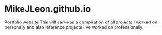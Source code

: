# MikeJLeon.github.io
Portfolio website
This will serve as a compiilation of all projects I worked on personally and also reference projects i've worked on professionally.
